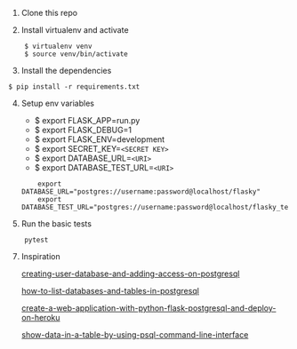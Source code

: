 
1. Clone this repo

2. Install virtualenv and activate

```
    $ virtualenv venv
    $ source venv/bin/activate
```

3. Install the dependencies

```
$ pip install -r requirements.txt
```

4. Setup env variables
    - $ export FLASK_APP=run.py
    - $ export FLASK_DEBUG=1
    - $ export FLASK_ENV=development
    - $ export SECRET_KEY=`<SECRET KEY>`
    - $ export DATABASE_URL=`<URI>`
    - $ export DATABASE_TEST_URL=`<URI>`

    ```
        export DATABASE_URL="postgres://username:password@localhost/flasky"
        export DATABASE_TEST_URL="postgres://username:password@localhost/flasky_test"

    ```

6. Run the basic tests
```
    pytest
```

7. Inspiration

    [creating-user-database-and-adding-access-on-postgresql](https://medium.com/coding-blocks/creating-user-database-and-adding-access-on-postgresql-8bfcd2f4a91e)

    [how-to-list-databases-and-tables-in-postgresql](https://chartio.com/resources/tutorials/how-to-list-databases-and-tables-in-postgresql-using-psql/)

    [create-a-web-application-with-python-flask-postgresql-and-deploy-on-heroku](https://medium.com/@dushan14/create-a-web-application-with-python-flask-postgresql-and-deploy-on-heroku-243d548335cc)
    
    [show-data-in-a-table-by-using-psql-command-line-interface](https://stackoverflow.com/questions/26040493/how-to-show-data-in-a-table-by-using-psql-command-line-interface)
